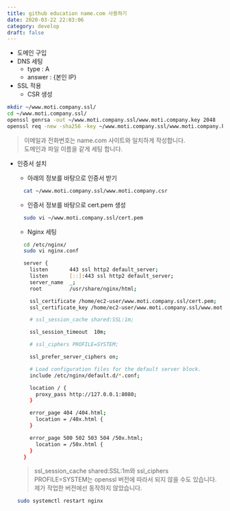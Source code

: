 ```yaml
---
title: github education name.com 사용하기
date: 2020-03-22 22:03:06
category: develop
draft: false
---
```


- 도메인 구입
- DNS 세팅
  - type : A
  - answer : {본인 IP}
- SSL 적용
  - CSR 생성

```bash
mkdir ~/www.moti.company.ssl/
cd ~/www.moti.company.ssl/
openssl genrsa -out ~/www.moti.company.ssl/www.moti.company.key 2048
openssl req -new -sha256 -key ~/www.moti.company.ssl/www.moti.company.key -out ~/www.moti.company.ssl/www.moti.company.csr
```

> 이메일과 전화번호는 name.com 사이트와 일치하게 작성합니다.  
> 도메인과 파일 이름을 같게 세팅 합니다.

- 인증서 설치

  - 아래의 정보를 바탕으로 인증서 받기

  ```bash
    cat ~/www.moti.company.ssl/www.moti.company.csr
  ```

  - 인증서 정보를 바탕으로 cert.pem 생성

  ```bash
    sudo vi ~/www.moti.company.ssl/cert.pem
  ```

  - Nginx 세팅

  ```bash
    cd /etc/nginx/
    sudo vi nginx.conf
  ```

  ```bash
    server {
      listen       443 ssl http2 default_server;
      listen       [::]:443 ssl http2 default_server;
      server_name  _;
      root         /usr/share/nginx/html;

      ssl_certificate /home/ec2-user/www.moti.company.ssl/cert.pem;
      ssl_certificate_key /home/ec2-user/www.moti.company.ssl/www.moti.company.key;

      # ssl_session_cache shared:SSL:1m;

      ssl_session_timeout  10m;

      # ssl_ciphers PROFILE=SYSTEM;

      ssl_prefer_server_ciphers on;

      # Load configuration files for the default server block.
      include /etc/nginx/default.d/*.conf;

      location / {
        proxy_pass http://127.0.0.1:8080;
      }

      error_page 404 /404.html;
        location = /40x.html {
      }

      error_page 500 502 503 504 /50x.html;
        location = /50x.html {
      }
    }
  ```

  > ssl_session_cache shared:SSL:1m와 ssl_ciphers PROFILE=SYSTEM는 openssl 버전에 따라서 되지 않을 수도 있습니다. 제가 작업한 버전에선 동작하지 않았습니다.

  ```bash
  sudo systemctl restart nginx
  ```
